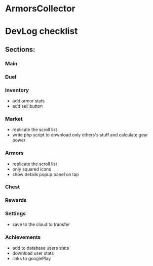 # ArmorsCollector

# DevLog checklist

## Sections:

### Main

### Duel

### Inventory
 - add armor stats
 - add sell button

### Market
 - replicate the scroll list
 - write php script to download only others's stuff and calculate gear power

### Armors
 - replicate the scroll list
 - only squared icons
 - show details popup panel on tap

### Chest

### Rewards

### Settings
 - save to the cloud to transfer

### Achievements
 - add to database users stats
 - download user stats
 - links to googlePlay
 

